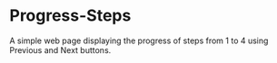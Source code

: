 # Progress-Steps
A simple web page displaying the progress of steps from 1 to 4 using Previous and Next buttons. 
